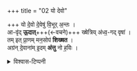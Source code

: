 +++
title = "02 यो देवो"

+++
यो दे॒वो दे॒वेषु॑ वि॒भूर् अ॒न्तः ।  
आ-वृ॑द् **ऊ॒दात्**+++(←वचने)+++ ख्षेत्रिय् अ॑ध्व॒-गद् वृषा॑ ।  
तम् इत् प्रा॒णम् मन॒सोप॑ **शिख्षत** ।  
अग्र॑न् दे॒वाना॑म् इ॒दम् **अ॑त्तु** नो ह॒विः ।  

<details><summary>विश्वास-टिप्पनी</summary>

यः इत्यस्य वाक्ये वर्तमानत्वाद्  तिङन्तस्वरो न हन्यते - तथा सति वद् → ऊदात्  इत्यस्मिन् तादृशः स्वरो भवितुम् अर्हति न वेति … ??
</details>
